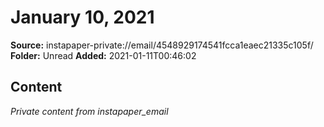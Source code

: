 # January 10, 2021

**Source:** instapaper-private://email/4548929174541fcca1eaec21335c105f/
**Folder:** Unread
**Added:** 2021-01-11T00:46:02




## Content
*Private content from instapaper_email*
